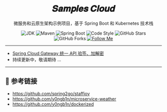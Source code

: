 <h1 align="center">𝑺𝒂𝒎𝒑𝒍𝒆𝒔 𝑪𝒍𝒐𝒖𝒅</h1>

<div align="center">

微服务和云原生架构示例项目，基于 Spring Boot 和 Kubernetes 技术栈

![JDK](https://flat.badgen.net/badge/jdk/1.8/orange)
![Maven](https://flat.badgen.net/badge/maven/3.6.0/yellow)
![Spring Boot](https://flat.badgen.net/badge/spring%20boot/2.x/green)
![Code Style](https://flat.badgen.net/badge/code%20style/standard/f2a)
![GitHub Stars](https://flat.badgen.net/github/stars/y0ngb1n/samples-cloud)
![GitHub Forks](https://flat.badgen.net/github/forks/y0ngb1n/samples-cloud)
[![Follow Me](https://img.shields.io/github/followers/y0ngb1n.svg?style=social&label=Follow%20Me)](https://github.com/y0ngb1n)

</div>

---

- [Spring Cloud Gateway 统一 API 验签、加解密](./samples-cloud-gateway-rsa/README.md)
- 持续更新中，敬请期待 ...

---

## 🔗 参考链接

- https://github.com/spring2go/staffjoy
- https://github.com/y0ngb1n/microservice-weather
- https://github.com/y0ngb1n/dockerized

